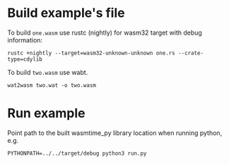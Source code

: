 # Build example's file

To build `one.wasm` use rustc (nightly) for wasm32 target with debug information:

```
rustc +nightly --target=wasm32-unknown-unknown one.rs --crate-type=cdylib
```

To build `two.wasm` use wabt.
```
wat2wasm two.wat -o two.wasm
```

# Run example

Point path to the built wasmtime_py library location when running python, e.g.

```
PYTHONPATH=../../target/debug python3 run.py
```
